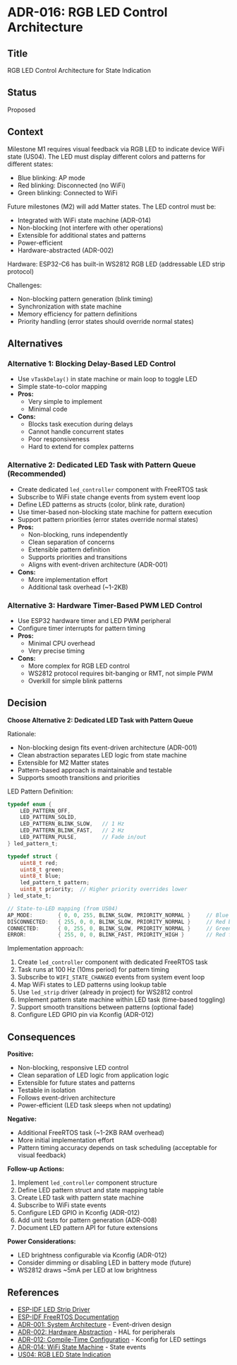 # ADR-016: RGB LED Control Architecture

## Title
RGB LED Control Architecture for State Indication

## Status
Proposed

## Context
Milestone M1 requires visual feedback via RGB LED to indicate device WiFi state (US04). The LED must display different colors and patterns for different states:
- Blue blinking: AP mode
- Red blinking: Disconnected (no WiFi)
- Green blinking: Connected to WiFi

Future milestones (M2) will add Matter states. The LED control must be:
- Integrated with WiFi state machine (ADR-014)
- Non-blocking (not interfere with other operations)
- Extensible for additional states and patterns
- Power-efficient
- Hardware-abstracted (ADR-002)

Hardware: ESP32-C6 has built-in WS2812 RGB LED (addressable LED strip protocol)

Challenges:
- Non-blocking pattern generation (blink timing)
- Synchronization with state machine
- Memory efficiency for pattern definitions
- Priority handling (error states should override normal states)

## Alternatives

### Alternative 1: Blocking Delay-Based LED Control
- Use `vTaskDelay()` in state machine or main loop to toggle LED
- Simple state-to-color mapping
- **Pros:**
  - Very simple to implement
  - Minimal code
- **Cons:**
  - Blocks task execution during delays
  - Cannot handle concurrent states
  - Poor responsiveness
  - Hard to extend for complex patterns

### Alternative 2: Dedicated LED Task with Pattern Queue (Recommended)
- Create dedicated `led_controller` component with FreeRTOS task
- Subscribe to WiFi state change events from system event loop
- Define LED patterns as structs (color, blink rate, duration)
- Use timer-based non-blocking state machine for pattern execution
- Support pattern priorities (error states override normal states)
- **Pros:**
  - Non-blocking, runs independently
  - Clean separation of concerns
  - Extensible pattern definition
  - Supports priorities and transitions
  - Aligns with event-driven architecture (ADR-001)
- **Cons:**
  - More implementation effort
  - Additional task overhead (~1-2KB)

### Alternative 3: Hardware Timer-Based PWM LED Control
- Use ESP32 hardware timer and LED PWM peripheral
- Configure timer interrupts for pattern timing
- **Pros:**
  - Minimal CPU overhead
  - Very precise timing
- **Cons:**
  - More complex for RGB LED control
  - WS2812 protocol requires bit-banging or RMT, not simple PWM
  - Overkill for simple blink patterns

## Decision
**Choose Alternative 2: Dedicated LED Task with Pattern Queue**

Rationale:
- Non-blocking design fits event-driven architecture (ADR-001)
- Clean abstraction separates LED logic from state machine
- Extensible for M2 Matter states
- Pattern-based approach is maintainable and testable
- Supports smooth transitions and priorities

LED Pattern Definition:
```c
typedef enum {
    LED_PATTERN_OFF,
    LED_PATTERN_SOLID,
    LED_PATTERN_BLINK_SLOW,   // 1 Hz
    LED_PATTERN_BLINK_FAST,   // 2 Hz
    LED_PATTERN_PULSE,        // Fade in/out
} led_pattern_t;

typedef struct {
    uint8_t red;
    uint8_t green;
    uint8_t blue;
    led_pattern_t pattern;
    uint8_t priority;  // Higher priority overrides lower
} led_state_t;

// State-to-LED mapping (from US04)
AP_MODE:        { 0, 0, 255, BLINK_SLOW, PRIORITY_NORMAL }     // Blue blink
DISCONNECTED:   { 255, 0, 0, BLINK_SLOW, PRIORITY_NORMAL }     // Red blink
CONNECTED:      { 0, 255, 0, BLINK_SLOW, PRIORITY_NORMAL }     // Green blink
ERROR:          { 255, 0, 0, BLINK_FAST, PRIORITY_HIGH }       // Red fast blink
```

Implementation approach:
1. Create `led_controller` component with dedicated FreeRTOS task
2. Task runs at 100 Hz (10ms period) for pattern timing
3. Subscribe to `WIFI_STATE_CHANGED` events from system event loop
4. Map WiFi states to LED patterns using lookup table
5. Use `led_strip` driver (already in project) for WS2812 control
6. Implement pattern state machine within LED task (time-based toggling)
7. Support smooth transitions between patterns (optional fade)
8. Configure LED GPIO pin via Kconfig (ADR-012)

## Consequences

**Positive:**
- Non-blocking, responsive LED control
- Clean separation of LED logic from application logic
- Extensible for future states and patterns
- Testable in isolation
- Follows event-driven architecture
- Power-efficient (LED task sleeps when not updating)

**Negative:**
- Additional FreeRTOS task (~1-2KB RAM overhead)
- More initial implementation effort
- Pattern timing accuracy depends on task scheduling (acceptable for visual feedback)

**Follow-up Actions:**
1. Implement `led_controller` component structure
2. Define LED pattern struct and state mapping table
3. Create LED task with pattern state machine
4. Subscribe to WiFi state events
5. Configure LED GPIO in Kconfig (ADR-012)
6. Add unit tests for pattern generation (ADR-008)
7. Document LED pattern API for future extensions

**Power Considerations:**
- LED brightness configurable via Kconfig (ADR-012)
- Consider dimming or disabling LED in battery mode (future)
- WS2812 draws ~5mA per LED at low brightness

## References
- [ESP-IDF LED Strip Driver](https://docs.espressif.com/projects/esp-idf/en/latest/esp32/api-reference/peripherals/led_strip.html)
- [ESP-IDF FreeRTOS Documentation](https://docs.espressif.com/projects/esp-idf/en/latest/esp32/api-reference/system/freertos.html)
- [ADR-001: System Architecture](ADR-001.md) - Event-driven design
- [ADR-002: Hardware Abstraction](ADR-002.md) - HAL for peripherals
- [ADR-012: Compile-Time Configuration](ADR-012.md) - Kconfig for LED settings
- [ADR-014: WiFi State Machine](ADR-014.md) - State events
- [US04: RGB LED State Indication](../stories/US04_rgb_led_state.md)
